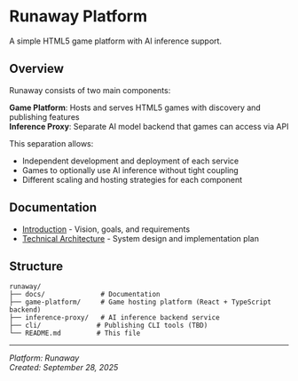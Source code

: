 # Runaway Platform

A simple HTML5 game platform with AI inference support.

## Overview

Runaway consists of two main components:

**Game Platform**: Hosts and serves HTML5 games with discovery and publishing features  
**Inference Proxy**: Separate AI model backend that games can access via API

This separation allows:
- Independent development and deployment of each service
- Games to optionally use AI inference without tight coupling
- Different scaling and hosting strategies for each component

## Documentation

- [Introduction](docs/introduction.md) - Vision, goals, and requirements
- [Technical Architecture](docs/architecture.md) - System design and implementation plan

## Structure

```
runaway/
├── docs/              # Documentation
├── game-platform/     # Game hosting platform (React + TypeScript backend)
├── inference-proxy/   # AI inference backend service
├── cli/              # Publishing CLI tools (TBD)
└── README.md         # This file
```

---

*Platform: Runaway*  
*Created: September 28, 2025*